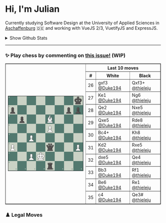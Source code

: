 # **Hi, I'm Julian**

Currently studying Software Design at the University of Applied Sciences in <a href="https://www.th-ab.de/en/" >Aschaffenburg</a> :de: and working with VueJS 2/3, VuetifyJS and ExpressJS.

<details>
 <summary>Show Github Stats</summary>
 <p align="center">
    <img src="https://github-readme-stats.vercel.app/api/top-langs/?username=thieleju&theme=blue-green&hide=jupyter%20notebook&layout=compact"  />
    <img width="420" src="https://github-readme-stats.vercel.app/api?username=thieleju&theme=blue-green&show_icons=true"/>
  </p>
</details>

---

### ✨ Play chess by commenting on [this issue!](https://github.com/thieleju/thieleju/issues/1) (WIP)

<table border="1">
<th rowspan="20"><a href="https://github.com/thieleju/thieleju/issues/1"><img width="480" src="https://raw.githubusercontent.com/thieleju/thieleju/main/games/game1/chessboard-1703175708.png" /></a></th>
<th colspan="3">Last 10 moves</th>
<tr>
<th>#</th>
<th>White</th>
<th>Black</th>
</tr>
<tr>
<td>26</td>
<td>gxf3 <a href="https://github.com/Duke194">@Duke194</a></td>
<td>Qxf3+ <a href="https://github.com/thieleju">@thieleju</a></td>
</tr>
<tr>
<td>27</td>
<td>Ke1 <a href="https://github.com/Duke194">@Duke194</a></td>
<td>Ng6 <a href="https://github.com/thieleju">@thieleju</a></td>
</tr>
<tr>
<td>28</td>
<td>Qe2 <a href="https://github.com/Duke194">@Duke194</a></td>
<td>Nxe5 <a href="https://github.com/thieleju">@thieleju</a></td>
</tr>
<tr>
<td>29</td>
<td>Qxe5 <a href="https://github.com/Duke194">@Duke194</a></td>
<td>Rde8 <a href="https://github.com/thieleju">@thieleju</a></td>
</tr>
<tr>
<td>30</td>
<td>Bc4+ <a href="https://github.com/Duke194">@Duke194</a></td>
<td>Kh8 <a href="https://github.com/thieleju">@thieleju</a></td>
</tr>
<tr>
<td>31</td>
<td>Kd2 <a href="https://github.com/Duke194">@Duke194</a></td>
<td>Rxe5 <a href="https://github.com/thieleju">@thieleju</a></td>
</tr>
<tr>
<td>32</td>
<td>dxe5 <a href="https://github.com/Duke194">@Duke194</a></td>
<td>Qe4 <a href="https://github.com/thieleju">@thieleju</a></td>
</tr>
<tr>
<td>33</td>
<td>Bb3 <a href="https://github.com/Duke194">@Duke194</a></td>
<td>Rf1 <a href="https://github.com/thieleju">@thieleju</a></td>
</tr>
<tr>
<td>34</td>
<td>Be6 <a href="https://github.com/Duke194">@Duke194</a></td>
<td>Re1 <a href="https://github.com/thieleju">@thieleju</a></td>
</tr>
<tr>
<td>35</td>
<td>c4 <a href="https://github.com/Duke194">@Duke194</a></td>
<td>Qe3# <a href="https://github.com/thieleju">@thieleju</a></td>
</tr>
</table>

### ♟️ Legal Moves
> 
